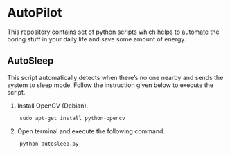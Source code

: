 # AutoPilot
This repository contains set of python scripts which helps to automate the boring stuff in your daily life and save some amount of energy.

## AutoSleep
This script automatically detects when there’s no one nearby and sends the system to sleep mode. Follow the instruction given below to execute the script.

1. Install OpenCV (Debian).

```
    sudo apt-get install python-opencv
```

2. Open terminal and execute the following command.

```
    python autosleep.py
```

